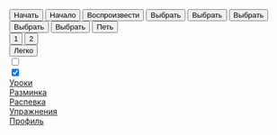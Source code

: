 
<html>

<head>
    <meta charset="utf-8" />
    <link rel="stylesheet" href="css/style.css" />
    <title>Кнопки</title>
</head>

<body class="body buttons-page">
    <div class="buttons-block">
        <button class="button">Начать</button>
        <button class="button">Начало</button>
        <button class="button">Воспроизвести</button>
        <button class="button button--choose button--a">Выбрать</button>
        <button class="button button--choose button--b">Выбрать</button>
        <button class="button button--choose button--c">Выбрать</button>
        <button class="button button--choose button--d">Выбрать</button>
        <button class="button button--choose button--e">Выбрать</button>
        <button class="button button--sing">Петь</button>
    </div>
    <div class="lessons-block">
        <button class="lesson">1</button>
        <button class="lesson lesson--premium">2</button>
    </div>
    <div class="levels-block">
        <button class="level">Легко</button>
    </div>
    <div class="toggles-block">
        <div class="toggle">
            <input type="checkbox" class="checkbox" />
            <div class="knobs"></div>
            <div class="layer"></div>
        </div>
        <div class="toggle">
            <input type="checkbox" class="checkbox" checked />
            <div class="knobs"></div>
            <div class="layer"></div>
        </div>
    </div>
    <div class="footer">
        <div class="nav">
            <a class="nav__link" href="#">
                <div class="nav__icon nav__icon--lessons"></div>
                Уроки</a>
            <a class="nav__link" href="#">
                <div class="nav__icon nav__icon--warmup"></div>
                Разминка</a>
            <a class="nav__link" href="#">
                <div class="nav__icon nav__icon--sing"></div>
                Распевка</a>
            <a class="nav__link" href="#">
                <div class="nav__icon nav__icon--exercise"></div>
                Упражнения</a>
            <a class="nav__link" href="#">
                <div class="nav__icon nav__icon--profile"></div>
                Профиль</a>
        </div>
        <div class="footer__line"></div>
    </div>
</body>

</html>

